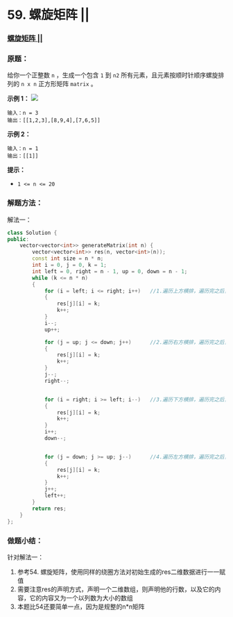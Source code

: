# 59. 螺旋矩阵 ||

### [螺旋矩阵 ||](https://leetcode-cn.com/problems/spiral-matrix-ii/)

### 原题：

给你一个正整数 `n` ，生成一个包含 `1` 到 `n2` 所有元素，且元素按顺时针顺序螺旋排列的 `n x n` 正方形矩阵 `matrix` 。

**示例 1：** ![](https://assets.leetcode.com/uploads/2020/11/13/spiraln.jpg)

```
输入：n = 3
输出：[[1,2,3],[8,9,4],[7,6,5]]
```

**示例 2：**

```
输入：n = 1
输出：[[1]]
```

**提示：**

* `1 <= n <= 20`

### 解题方法：

解法一：

```cpp
class Solution {
public:
    vector<vector<int>> generateMatrix(int n) {
        vector<vector<int>> res(n, vector<int>(n));
        const int size = n * n;
        int i = 0, j = 0, k = 1;
        int left = 0, right = n - 1, up = 0, down = n - 1;
        while (k <= n * n)
        {
            for (i = left; i <= right; i++)   //1.遍历上方横排，遍历完之后，上方边界+1
            {
                res[j][i] = k;
                k++;
            }
            i--;
            up++;

            for (j = up; j <= down; j++)      //2.遍历右方横排，遍历完之后，右方边界-1
            {
                res[j][i] = k;
                k++;
            }
            j--;
            right--;


            for (i = right; i >= left; i--)   //3.遍历下方横排，遍历完之后，下方边界-1
            {
                res[j][i] = k;
                k++;
            }
            i++;
            down--;


            for (j = down; j >= up; j--)      //4.遍历左方横排，遍历完之后，左方边界+1
            {
                res[j][i] = k;
                k++;
            }
            j++;
            left++;
        }
        return res;
    }
};
```

### 做题小结：

针对解法一：

1. 参考54. 螺旋矩阵，使用同样的绕圈方法对初始生成的res二维数据进行一一赋值
2. 需要注意res的声明方式，声明一个二维数组，则声明他的行数，以及它的内容，它的内容又为一个以列数为大小的数组
3. 本题比54还要简单一点，因为是规整的n\*n矩阵

